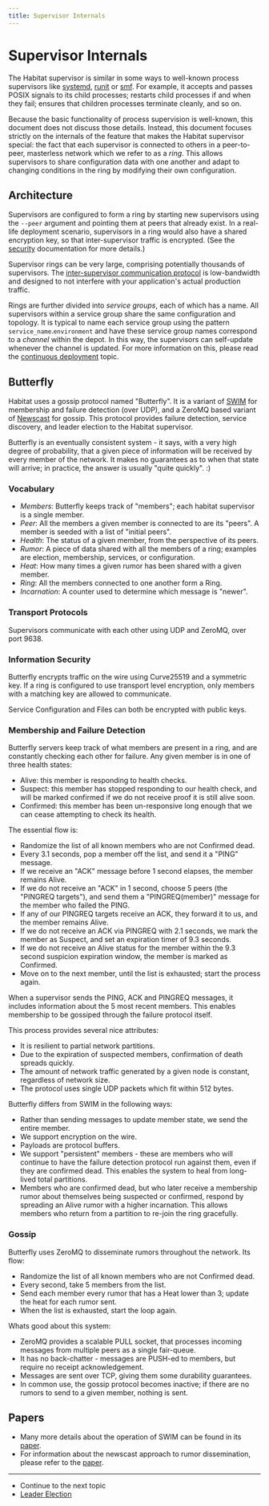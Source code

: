 ```yaml
---
title: Supervisor Internals
---
```


# Supervisor Internals

The Habitat supervisor is similar in some ways to well-known process supervisors like [systemd](https://www.freedesktop.org/wiki/Software/systemd/), [runit](http://smarden.org/runit/) or [smf](https://en.wikipedia.org/wiki/Service_Management_Facility). For example, it accepts and passes POSIX signals to its child processes; restarts child processes if and when they fail; ensures that children processes terminate cleanly, and so on.

Because the basic functionality of process supervision is well-known, this document does not discuss those details. Instead, this document focuses strictly on the internals of the feature that makes the Habitat supervisor special: the fact that each supervisor is connected to others in a peer-to-peer, masterless network which we refer to as a _ring_. This allows supervisors to share configuration data with one another and adapt to changing conditions in the ring by modifying their own configuration.

## Architecture

Supervisors are configured to form a ring by starting new supervisors using the `--peer` argument and pointing them at peers that already exist. In a real-life deployment scenario, supervisors in a ring would also have a shared encryption key, so that inter-supervisor traffic is encrypted. (See the [security](/docs/run-packages-security) documentation for more details.)

Supervisor rings can be very large, comprising potentially thousands of supervisors. The [inter-supervisor communication protocol](#protocols) is low-bandwidth and designed to not interfere with your application's actual production traffic.

Rings are further divided into _service groups_, each of which has a name. All supervisors within a service group share the same configuration and topology. It is typical to name each service group using the pattern `service_name`.`environment` and have these service group names correspond to a _channel_ within the depot. In this way, the supervisors can self-update whenever the channel is updated. For more information on this, please read the [continuous deployment](/docs/continuous-deployment-overview) topic.

## Butterfly

Habitat uses a gossip protocol named "Butterfly". It is a variant of
[SWIM](http://prakhar.me/articles/swim) for membership and failure detection
(over UDP), and a ZeroMQ based variant of
[Newscast](http://www.cs.unibo.it/bison/publications/ap2pc03.pdf) for
gossip. This protocol provides failure detection, service
discovery, and leader election to the Habitat supervisor.

Butterfly is an eventually consistent system - it says, with a very high degree of probability, that a given piece of information will be received by every member of the network. It makes no guarantees as to when that state will arrive; in practice, the answer is usually "quite quickly". :)

### Vocabulary

* _Members_: Butterfly keeps track of "members"; each habitat supervisor is a single member.
* _Peer_: All the members a given member is connected to are its "peers". A member is seeded with a list of "initial peers".
* _Health_: The status of a given member, from the perspective of its peers.
* _Rumor_: A piece of data shared with all the members of a ring; examples are election, membership, services, or configuration.
* _Heat_: How many times a given rumor has been shared with a given member.
* _Ring_: All the members connected to one another form a Ring.
* _Incarnation_: A counter used to determine which message is "newer".

### Transport Protocols

Supervisors communicate with each other using UDP and ZeroMQ, over port 9638.

### Information Security

Butterfly encrypts traffic on the wire using Curve25519 and a symmetric key. If a ring is configured to use transport level encryption, only members with a matching key are allowed to communicate.

Service Configuration and Files can both be encrypted with public keys.

### Membership and Failure Detection

Butterfly servers keep track of what members are present in a ring, and are constantly checking each other for failure. Any given member is in one of three health states:

* Alive: this member is responding to health checks.
* Suspect: this member has stopped responding to our health check, and will be marked confirmed if we do not receive proof it is still alive soon.
* Confirmed: this member has been un-responsive long enough that we can cease attempting to check its health.

The essential flow is:

* Randomize the list of all known members who are not Confirmed dead.
* Every 3.1 seconds, pop a member off the list, and send it a "PING" message.
* If we receive an "ACK" message before 1 second elapses, the member remains Alive.
* If we do not receive an "ACK" in 1 second, choose 5 peers (the "PINGREQ targets"), and send them a "PINGREQ(member)" message for the member who failed the PING.
* If any of our PINGREQ targets receive an ACK, they forward it to us, and the member remains Alive.
* If we do not receive an ACK via PINGREQ with 2.1 seconds, we mark the member as Suspect, and set an expiration timer of 9.3 seconds.
* If we do not receive an Alive status for the member within the 9.3 second suspicion expiration window, the member is marked as Confirmed.
* Move on to the next member, until the list is exhausted; start the process again.

When a supervisor sends the PING, ACK and PINGREQ messages, it includes information about the 5 most recent members. This enables membership to be gossiped through the failure protocol itself.

This process provides several nice attributes:

* It is resilient to partial network partitions.
* Due to the expiration of suspected members, confirmation of death spreads quickly.
* The amount of network traffic generated by a given node is constant, regardless of network size.
* The protocol uses single UDP packets which fit within 512 bytes.

Butterfly differs from SWIM in the following ways:

* Rather than sending messages to update member state, we send the entire member.
* We support encryption on the wire.
* Payloads are protocol buffers.
* We support "persistent" members - these are members who will continue to have the failure detection protocol run against them, even if they are confirmed dead. This enables the system to heal from long-lived total partitions.
* Members who are confirmed dead, but who later receive a membership rumor about themselves being suspected or confirmed, respond by spreading an Alive rumor with a higher incarnation. This allows members who return from a partition to re-join the ring gracefully.

### Gossip

Butterfly uses ZeroMQ to disseminate rumors throughout the network. Its flow:

* Randomize the list of all known members who are not Confirmed dead.
* Every second, take 5 members from the list.
* Send each member every rumor that has a Heat lower than 3; update the heat for each rumor sent.
* When the list is exhausted, start the loop again.

Whats good about this system:

* ZeroMQ provides a scalable PULL socket, that processes incoming messages from multiple peers as a single fair-queue.
* It has no back-chatter - messages are PUSH-ed to members, but require no receipt acknowledgement.
* Messages are sent over TCP, giving them some durability guarantees.
* In common use, the gossip protocol becomes inactive; if there are no rumors to send to a given member, nothing is sent.

## Papers

* Many more details about the operation of SWIM can be found in its [paper](https://www.cs.cornell.edu/~asdas/research/dsn02-swim.pdf).
* For information about the newscast approach to rumor dissemination, please refer to the [paper](http://www.cs.unibo.it/bison/publications/ap2pc03.pdf).

<hr>
<ul class="main-content--link-nav">
  <li>Continue to the next topic</li>
  <li><a href="/docs/internals-leader-election">Leader Election</a></li>
</ul>

